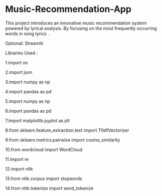 # Music-Recommendation-App
This project introduces an innovative music recommendation system powered by lyrical analysis. By focusing on the most frequently occurring words in  song lyrics .

Optional: Streamlit 

Libraries Used :

1.import os

2.import json

3.import numpy as np

4.import pandas as pd

5.import numpy as np

6.import pandas as pd

7.import matplotlib.pyplot as plt

8.from sklearn.feature_extraction.text import TfidfVectorizer

9.from sklearn.metrics.pairwise import cosine_similarity

10.from wordcloud import WordCloud

11.import re

12.import nltk

13.from nltk.corpus import stopwords

14.from nltk.tokenize import word_tokenize
